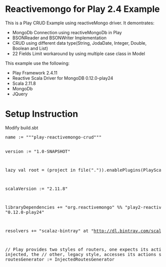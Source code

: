 Reactivemongo for Play 2.4 Example
=======================
This is a Play CRUD Example using reactiveMongo driver. It demontrates:
<ul>
<li>MongoDb Connection using reactiveMongoDb in Play</li>
<li>BSONReader and BSONWriter Implementation</li>
<li>CRUD using different data type(String, JodaDate, Integer, Double, Boolean and List)</li>
<li>22 Fields Limit workaround by using multiple case class in Model</li>
</ul>

This example use the following:
<ul>
<li>Play Framework 2.4.11</li>
<li>Reactive Scala Driver for MongoDB 0.12.0-play24</li>
<li>Scala 2.11.8</li>
<li>MongoDb</li>
<li>JQuery</li>
</ul>

Setup Instruction
=======================
Modify build.sbt
<div class="highlight highlight-scala"><pre>
name := """play-reactivemongo-crud"""

version := "1.0-SNAPSHOT"

lazy val root = (project in file(".")).enablePlugins(PlayScala)

scalaVersion := "2.11.8"

libraryDependencies += "org.reactivemongo" %% "play2-reactivemongo" % "0.12.0-play24"

resolvers += "scalaz-bintray" at "http://dl.bintray.com/scalaz/releases"

// Play provides two styles of routers, one expects its actions to be injected, the
// other, legacy style, accesses its actions statically.
routesGenerator := InjectedRoutesGenerator
</pre></div>
